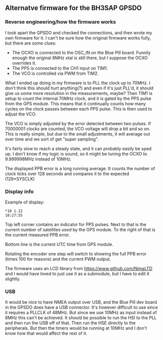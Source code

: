 ## Alternatve firmware for the BH3SAP GPSDO

### Reverse engineering/how the firmware works

I took apart the GPSDO and checked the connections, and then wrote my own firmware for it. I can't be sure how the original firmware works fully, but there are some clues:

* The OCXO is connected to the OSC_IN on the Blue Pill board. Funnily enough the original 8MHz xtal is still there, but I suppose the OCXO overrides it.
* The PPS is connected to the CH1 input on TIM1.
* The VCO is controlled via PWM from TIM2.

What I ended up doing in my firmware is to PLL the clock up to 70MHz. I don't think this should hurt anything(?) and even if it's just PLL'd, it should give us some more resolution in the measurements, maybe? Then TIM1 is setup to count the internal 70MHz clock, and it is gated by the PPS pulse from the GPS module. This means that it continually counts how many cycles on the clock passes between each PPS pulse. This is then used to adjust the VCO.

The VCO is simply adjusted by the error detected between two pulses. If 70000001 clocks are counted, the VCO voltage will drop a bit and so on. This is really simple, but due to the small adjustments, it will average out over time and we sort of get "super sampling".

It's fairly slow to reach a steady state, and it can probably easily be sped up. I don't know if my logic is sound, so it might be tuning the OCXO to 9.999998MHz instead of 10MHz.

The displayed PPB error is a long running average. It counts the number of clock ticks over 128 seconds and compares it to the expected (128*SYSCLK)

### Display info

Example of display:

```
*10 1.12
18:27:55
```

Top left corner contains an indicator for PPS pulses. Next to that is the current number of satellites *used* by the GPS module. To the right of that is the current measured PPB error.

Bottom line is the current UTC time from GPS module.

Rotating the encoder one step will switch to showing the full PPB error (times 100 for reasons) and the current PWM output.

The firmware uses an LCD library from https://www.github.com/NimaLTD and I would have loved to just use it as a submodule, but I have to edit it slightly.

### USB

It would be nice to have NMEA output over USB, and the Blue Pill dev board in the GPSDO does have a USB connector. It's however difficult to use since it requires a PLLCLK of 48MHz. But since we use 10MHz as input instead of 8MHz this can't be achieved. It should be possible to run the HSI to the PLL and then run the USB off of that. Then run the HSE directly to the peripherals. But then the timers would be running at 10MHz and I don't know how that would affect the rest of it.
